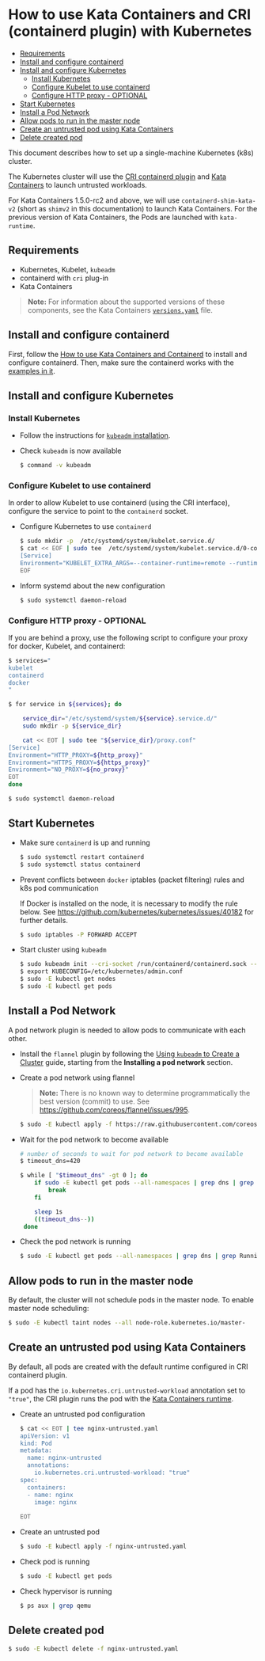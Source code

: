 # How to use Kata Containers and CRI (containerd plugin) with Kubernetes

* [Requirements](#requirements)
* [Install and configure containerd](#install-and-configure-containerd)
* [Install and configure Kubernetes](#install-and-configure-kubernetes)
    * [Install Kubernetes](#install-kubernetes)
    * [Configure Kubelet to use containerd](#configure-kubelet-to-use-containerd)
    * [Configure HTTP proxy - OPTIONAL](#configure-http-proxy---optional)
* [Start Kubernetes](#start-kubernetes)
* [Install a Pod Network](#install-a-pod-network)
* [Allow pods to run in the master node](#allow-pods-to-run-in-the-master-node)
* [Create an untrusted pod using Kata Containers](#create-an-untrusted-pod-using-kata-containers)
* [Delete created pod](#delete-created-pod)

This document describes how to set up a single-machine Kubernetes (k8s) cluster.

The Kubernetes cluster will use the
[CRI containerd plugin](https://github.com/containerd/cri) and
[Kata Containers](https://katacontainers.io) to launch untrusted workloads.

For Kata Containers 1.5.0-rc2 and above, we will use `containerd-shim-kata-v2` (short as `shimv2` in this documentation)
to launch Kata Containers. For the previous version of Kata Containers, the Pods are launched with `kata-runtime`.

## Requirements

- Kubernetes, Kubelet, `kubeadm`
- containerd with `cri` plug-in
- Kata Containers

> **Note:** For information about the supported versions of these components,
> see the  Kata Containers
> [`versions.yaml`](https://github.com/kata-containers/runtime/blob/master/versions.yaml)
> file.

## Install and configure containerd

First, follow the [How to use Kata Containers and Containerd](containerd-kata.md) to install and configure containerd. 
Then, make sure the containerd works with the [examples in it](containerd-kata.md#run).

## Install and configure Kubernetes

### Install Kubernetes

- Follow the instructions for
  [`kubeadm` installation](https://kubernetes.io/docs/setup/independent/install-kubeadm/).

- Check `kubeadm` is now available

  ```bash
  $ command -v kubeadm
  ```

### Configure Kubelet to use containerd

In order to allow Kubelet to use containerd (using the CRI interface), configure the service to point to the `containerd` socket.

- Configure Kubernetes to use `containerd`

  ```bash
  $ sudo mkdir -p  /etc/systemd/system/kubelet.service.d/
  $ cat << EOF | sudo tee  /etc/systemd/system/kubelet.service.d/0-containerd.conf
  [Service]                                                 
  Environment="KUBELET_EXTRA_ARGS=--container-runtime=remote --runtime-request-timeout=15m --container-runtime-endpoint=unix:///run/containerd/containerd.sock"
  EOF
  ```

- Inform systemd about the new configuration

  ```bash
  $ sudo systemctl daemon-reload
  ```

### Configure HTTP proxy - OPTIONAL

If you are behind a proxy, use the following script to configure your proxy for docker, Kubelet, and containerd:

```bash
$ services="
kubelet
containerd
docker
"

$ for service in ${services}; do

    service_dir="/etc/systemd/system/${service}.service.d/"
    sudo mkdir -p ${service_dir}

    cat << EOT | sudo tee "${service_dir}/proxy.conf"
[Service]
Environment="HTTP_PROXY=${http_proxy}"
Environment="HTTPS_PROXY=${https_proxy}"
Environment="NO_PROXY=${no_proxy}"
EOT
done

$ sudo systemctl daemon-reload
```

## Start Kubernetes

- Make sure `containerd` is up and running

  ```bash
  $ sudo systemctl restart containerd
  $ sudo systemctl status containerd
  ```

- Prevent conflicts between `docker` iptables (packet filtering) rules and k8s pod communication

  If Docker is installed on the node, it is necessary to modify the rule
  below. See https://github.com/kubernetes/kubernetes/issues/40182 for further
  details.

  ```bash
  $ sudo iptables -P FORWARD ACCEPT
  ```

- Start cluster using `kubeadm`

  ```bash
  $ sudo kubeadm init --cri-socket /run/containerd/containerd.sock --pod-network-cidr=10.244.0.0/16
  $ export KUBECONFIG=/etc/kubernetes/admin.conf
  $ sudo -E kubectl get nodes
  $ sudo -E kubectl get pods
  ```

## Install a Pod Network

A pod network plugin is needed to allow pods to communicate with each other.

- Install the `flannel` plugin by following the
  [Using `kubeadm` to Create a Cluster](https://kubernetes.io/docs/setup/independent/create-cluster-kubeadm/#instructions)
  guide, starting from the **Installing a pod network** section.

- Create a pod network using flannel

  > **Note:** There is no known way to determine programmatically the best version (commit) to use.
  > See https://github.com/coreos/flannel/issues/995.

  ```bash
  $ sudo -E kubectl apply -f https://raw.githubusercontent.com/coreos/flannel/master/Documentation/kube-flannel.yml
  ```

- Wait for the pod network to become available

  ```bash
  # number of seconds to wait for pod network to become available
  $ timeout_dns=420

  $ while [ "$timeout_dns" -gt 0 ]; do
      if sudo -E kubectl get pods --all-namespaces | grep dns | grep Running; then
          break
      fi

      sleep 1s
      ((timeout_dns--))
   done
  ```

- Check the pod network is running

  ```bash
  $ sudo -E kubectl get pods --all-namespaces | grep dns | grep Running && echo "OK" || ( echo "FAIL" && false )
  ```

## Allow pods to run in the master node

By default, the cluster will not schedule pods in the master node. To enable master node scheduling:

```bash
$ sudo -E kubectl taint nodes --all node-role.kubernetes.io/master-
```

## Create an untrusted pod using Kata Containers

By default, all pods are created with the default runtime configured in CRI containerd plugin.

If a pod has the `io.kubernetes.cri.untrusted-workload` annotation set to `"true"`, the CRI plugin runs the pod with the
[Kata Containers runtime](https://github.com/kata-containers/runtime/blob/master/README.md).

- Create an untrusted pod configuration

  ```bash
  $ cat << EOT | tee nginx-untrusted.yaml
  apiVersion: v1
  kind: Pod
  metadata:
    name: nginx-untrusted
    annotations:
      io.kubernetes.cri.untrusted-workload: "true"
  spec:
    containers:
    - name: nginx
      image: nginx
      
  EOT
  ```

- Create an untrusted pod
  ```bash
  $ sudo -E kubectl apply -f nginx-untrusted.yaml
  ```

- Check pod is running

  ```bash
  $ sudo -E kubectl get pods
  ```

- Check hypervisor is running
  ```bash
  $ ps aux | grep qemu
  ```

## Delete created pod

```bash
$ sudo -E kubectl delete -f nginx-untrusted.yaml
```
